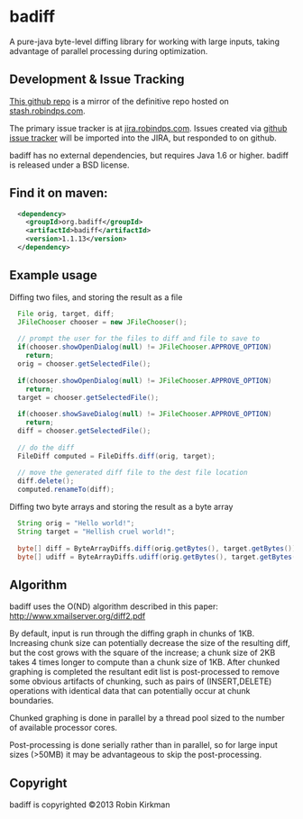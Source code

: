 # badiff

A pure-java byte-level diffing library for working with large inputs, taking advantage of parallel processing during optimization.

## Development & Issue Tracking
[This github repo](https://github.com/org-badiff/badiff)  is a mirror of the definitive repo hosted on [stash.robindps.com](http://stash.robindps.com/projects/BDF/repos/badiff/browse).

The primary issue tracker is at [jira.robindps.com](http://jira.robindps.com/browse/BDF/?selectedTab=com.atlassian.jira.jira-projects-plugin:summary-panel).  Issues created via [github issue tracker](https://github.com/org-badiff/badiff/issues) will be imported into the JIRA, but responded to on github.

badiff has no external dependencies, but requires Java 1.6 or higher.  badiff is released under a BSD license.

## Find it on maven:

```xml
  <dependency>
    <groupId>org.badiff</groupId>
    <artifactId>badiff</artifactId>
    <version>1.1.13</version>
  </dependency>
```
## Example usage


Diffing two files, and storing the result as a file

```java
  File orig, target, diff;
  JFileChooser chooser = new JFileChooser();
  
  // prompt the user for the files to diff and file to save to
  if(chooser.showOpenDialog(null) != JFileChooser.APPROVE_OPTION)
  	return;
  orig = chooser.getSelectedFile();
  
  if(chooser.showOpenDialog(null) != JFileChooser.APPROVE_OPTION)
  	return;
  target = chooser.getSelectedFile();
  
  if(chooser.showSaveDialog(null) != JFileChooser.APPROVE_OPTION)
  	return;
  diff = chooser.getSelectedFile();
  
  // do the diff
  FileDiff computed = FileDiffs.diff(orig, target);
  
  // move the generated diff file to the dest file location
  diff.delete();
  computed.renameTo(diff);
```

Diffing two byte arrays and storing the result as a byte array

```java
  String orig = "Hello world!";
  String target = "Hellish cruel world!";
  
  byte[] diff = ByteArrayDiffs.diff(orig.getBytes(), target.getBytes()); // bidirectional diff
  byte[] udiff = ByteArrayDiffs.udiff(orig.getBytes(), target.getBytes()); // unidirectional diff
```
## Algorithm

badiff uses the O(ND) algorithm described in this paper: http://www.xmailserver.org/diff2.pdf‎ 

By default, input is run through the diffing graph in chunks of 1KB.  Increasing chunk size can potentially decrease the size of the resulting diff, but the cost grows with the square of the increase; a chunk size of 2KB takes 4 times longer to compute than a chunk size of 1KB.  After chunked graphing is completed the resultant edit list is post-processed to remove some obvious artifacts of chunking, such as pairs of (INSERT,DELETE) operations with identical data that can potentially occur at chunk boundaries.

Chunked graphing is done in parallel by a thread pool sized to the number of available processor cores.

Post-processing is done serially rather than in parallel, so for large input sizes (>50MB) it may be advantageous to skip the post-processing.

## Copyright

badiff is copyrighted &copy;2013 Robin Kirkman
